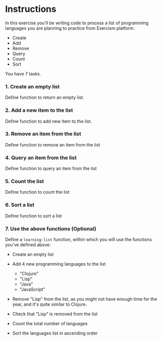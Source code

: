 # Instructions

In this exercise you'll be writing code to process a list of programming languages you are planning to practice from Exercism platform.

- Create
- Add
- Remove
- Query
- Count
- Sort

You have 7 tasks.

### 1. Create an empty list

Define function to return an empty list.

### 2. Add a new item to the list

Define function to add new item to the list.

### 3. Remove an item from the list

Define function to remove an item from the list

### 4. Query an item from the list

Define function to query an item from the list

### 5. Count the list

Define function to count the list

### 6. Sort a list

Define function to sort a list

### 7. Use the above functions (Optional)

Define a `learning-list` function, within which you will use the functions you've defined above:

- Create an empty list
- Add 4 new programming languages to the list

  - "Clojure"
  - "Lisp"
  - "Java"
  - "JavaScript"
  
- Remove "Lisp" from the list, as you might not have enough time for the year, and it's quite similar to Clojure.
- Check that "Lisp" is removed from the list
- Count the total number of languages
- Sort the languages list in ascending order
